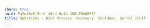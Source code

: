 ```yaml
---
share: true
uuid: 0a2df6e6-5eef-40cd-9a4c-450e70b68631
title: Questions - Boot Process  Recovery  Shutdown  Kernel stuff
---
```

